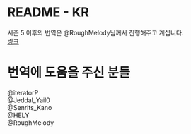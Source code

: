 # README - KR

시즌 5 이후의 번역은 @RoughMelody님께서 진행해주고 계십니다.  
[링크](https://gall.dcinside.com/mgallery/board/view/?id=huruyoni&no=1147&_rk=eYK&exception_mode=recommend&page=1)  

# 번역에 도움을 주신 분들
@iteratorP  
@Jeddal_Yail0  
@Senrits_Kano  
@HELY  
@RoughMelody  
